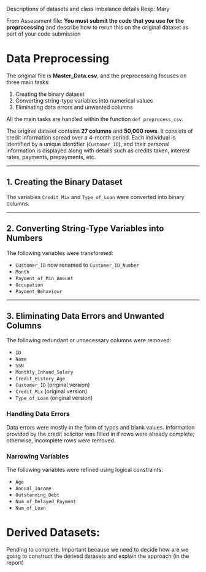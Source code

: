 Descriptions of datasets and class imbalance details
Resp: Mary

From Assessment file: **You must submit the code that you use for the preprocessing** and describe how to rerun this on the original dataset as part of your code submission

# Data Preprocessing

The original file is **Master_Data.csv**, and the preprocessing focuses on three main tasks:  
1. Creating the binary dataset  
2. Converting string-type variables into numerical values  
3. Eliminating data errors and unwanted columns  

All the main tasks are handled within the function `def preprocess_csv`.

The original dataset contains **27 columns** and **50,000 rows**. It consists of credit information spread over a 4-month period. Each individual is identified by a unique identifier (`Customer_ID`), and their personal information is displayed along with details such as credits taken, interest rates, payments, prepayments, etc.

---

## 1. Creating the Binary Dataset
The variables `Credit_Mix` and `Type_of_Loan` were converted into binary columns.

---

## 2. Converting String-Type Variables into Numbers
The following variables were transformed:  
- `Customer_ID` now renamed to `Customer_ID_Number`  
- `Month`
- `Payment_of_Min_Amount`
- `Occupation`
- `Payment_Behaviour`

---

## 3. Eliminating Data Errors and Unwanted Columns
The following redundant or unnecessary columns were removed:  
- `ID`  
- `Name`  
- `SSN`  
- `Monthly_Inhand_Salary`  
- `Credit_History_Age`  
- `Customer_ID` (original version)  
- `Credit_Mix` (original version)  
- `Type_of_Loan` (original version)  

### Handling Data Errors
Data errors were mostly in the form of typos and blank values. Information provided by the credit solicitor was filled in if rows were already complete; otherwise, incomplete rows were removed.

### Narrowing Variables
The following variables were refined using logical constraints:  
- `Age`
- `Annual_Income`
- `Outstanding_Debt`
- `Num_of_Delayed_Payment`
- `Num_of_Loan`

# Derived Datasets:

Pending to complete. Important because we need to decide how are we going to construct the derived datasets and explain the approach (in the report)